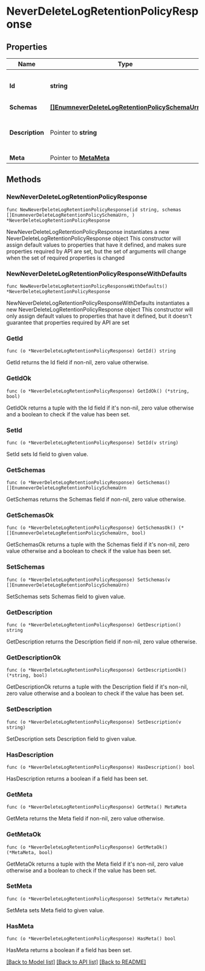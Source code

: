 # NeverDeleteLogRetentionPolicyResponse

## Properties

Name | Type | Description | Notes
------------ | ------------- | ------------- | -------------
**Id** | **string** | Name of the Log Retention Policy | 
**Schemas** | [**[]EnumneverDeleteLogRetentionPolicySchemaUrn**](EnumneverDeleteLogRetentionPolicySchemaUrn.md) |  | 
**Description** | Pointer to **string** | A description for this Log Retention Policy | [optional] 
**Meta** | Pointer to [**MetaMeta**](MetaMeta.md) |  | [optional] 

## Methods

### NewNeverDeleteLogRetentionPolicyResponse

`func NewNeverDeleteLogRetentionPolicyResponse(id string, schemas []EnumneverDeleteLogRetentionPolicySchemaUrn, ) *NeverDeleteLogRetentionPolicyResponse`

NewNeverDeleteLogRetentionPolicyResponse instantiates a new NeverDeleteLogRetentionPolicyResponse object
This constructor will assign default values to properties that have it defined,
and makes sure properties required by API are set, but the set of arguments
will change when the set of required properties is changed

### NewNeverDeleteLogRetentionPolicyResponseWithDefaults

`func NewNeverDeleteLogRetentionPolicyResponseWithDefaults() *NeverDeleteLogRetentionPolicyResponse`

NewNeverDeleteLogRetentionPolicyResponseWithDefaults instantiates a new NeverDeleteLogRetentionPolicyResponse object
This constructor will only assign default values to properties that have it defined,
but it doesn't guarantee that properties required by API are set

### GetId

`func (o *NeverDeleteLogRetentionPolicyResponse) GetId() string`

GetId returns the Id field if non-nil, zero value otherwise.

### GetIdOk

`func (o *NeverDeleteLogRetentionPolicyResponse) GetIdOk() (*string, bool)`

GetIdOk returns a tuple with the Id field if it's non-nil, zero value otherwise
and a boolean to check if the value has been set.

### SetId

`func (o *NeverDeleteLogRetentionPolicyResponse) SetId(v string)`

SetId sets Id field to given value.


### GetSchemas

`func (o *NeverDeleteLogRetentionPolicyResponse) GetSchemas() []EnumneverDeleteLogRetentionPolicySchemaUrn`

GetSchemas returns the Schemas field if non-nil, zero value otherwise.

### GetSchemasOk

`func (o *NeverDeleteLogRetentionPolicyResponse) GetSchemasOk() (*[]EnumneverDeleteLogRetentionPolicySchemaUrn, bool)`

GetSchemasOk returns a tuple with the Schemas field if it's non-nil, zero value otherwise
and a boolean to check if the value has been set.

### SetSchemas

`func (o *NeverDeleteLogRetentionPolicyResponse) SetSchemas(v []EnumneverDeleteLogRetentionPolicySchemaUrn)`

SetSchemas sets Schemas field to given value.


### GetDescription

`func (o *NeverDeleteLogRetentionPolicyResponse) GetDescription() string`

GetDescription returns the Description field if non-nil, zero value otherwise.

### GetDescriptionOk

`func (o *NeverDeleteLogRetentionPolicyResponse) GetDescriptionOk() (*string, bool)`

GetDescriptionOk returns a tuple with the Description field if it's non-nil, zero value otherwise
and a boolean to check if the value has been set.

### SetDescription

`func (o *NeverDeleteLogRetentionPolicyResponse) SetDescription(v string)`

SetDescription sets Description field to given value.

### HasDescription

`func (o *NeverDeleteLogRetentionPolicyResponse) HasDescription() bool`

HasDescription returns a boolean if a field has been set.

### GetMeta

`func (o *NeverDeleteLogRetentionPolicyResponse) GetMeta() MetaMeta`

GetMeta returns the Meta field if non-nil, zero value otherwise.

### GetMetaOk

`func (o *NeverDeleteLogRetentionPolicyResponse) GetMetaOk() (*MetaMeta, bool)`

GetMetaOk returns a tuple with the Meta field if it's non-nil, zero value otherwise
and a boolean to check if the value has been set.

### SetMeta

`func (o *NeverDeleteLogRetentionPolicyResponse) SetMeta(v MetaMeta)`

SetMeta sets Meta field to given value.

### HasMeta

`func (o *NeverDeleteLogRetentionPolicyResponse) HasMeta() bool`

HasMeta returns a boolean if a field has been set.


[[Back to Model list]](../README.md#documentation-for-models) [[Back to API list]](../README.md#documentation-for-api-endpoints) [[Back to README]](../README.md)


